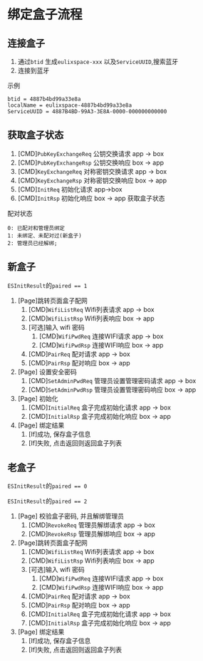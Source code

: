 #  绑定盒子流程

## 连接盒子

1. 通过`btid` 生成`eulixspace-xxx` 以及`ServiceUUID`,搜索蓝牙
1. 连接到蓝牙

示例
```
btid = 4887b4bd99a33e8a
localName = eulixspace-4887b4bd99a33e8a
ServiceUUID = 4887B4BD-99A3-3E8A-0000-000000000000
```

## 获取盒子状态

1. [CMD]`PubKeyExchangeReq` 公钥交换请求 app -> box
1. [CMD]`PubKeyExchangeRsp` 公钥交换响应 box -> app
1. [CMD]`KeyExchangeReq` 对称密钥交换请求 app -> box
1. [CMD]`KeyExchangeRsp` 对称密钥交换响应 box -> app
1. [CMD]`InitReq` 初始化请求 app->box
1. [CMD]`InitRsp` 初始化响应 box -> app 获取盒子状态

配对状态

```
0: 已配对和管理员绑定
1: 未绑定、未配对过(新盒子)
2: 管理员已经解绑;
```
## 新盒子

`ESInitResult`的`paired == 1`

1. [Page]跳转页面盒子配网
    1. [CMD]`WifiListReq` Wifi列表请求 app -> box
    1. [CMD]`WifiListRsp` Wifi列表响应 box -> app
    1. [可选]输入 wifi 密码
        1. [CMD]`WifiPwdReq` 连接WIFI请求 app -> box
        1. [CMD]`WifiPwdRsp` 连接WIFI响应 box -> app
    1. [CMD]`PairReq` 配对请求 app -> box
    1. [CMD]`PairRsp` 配对响应 box -> app
1. [Page] 设置安全密码
    1. [CMD]`SetAdminPwdReq` 管理员设置管理密码请求 app -> box
    1. [CMD]`SetAdminPwdRsp` 管理员设置管理密码响应 box -> app
1. [Page] 初始化
    1. [CMD]`InitialReq` 盒子完成初始化请求 app -> box
    1. [CMD]`InitialRsp` 盒子完成初始化响应 box -> app
1. [Page] 绑定结果
    1. [If]成功, 保存盒子信息
    1. [If]失败, 点击返回则返回盒子列表


## 老盒子

`ESInitResult`的`paired == 0`

`ESInitResult`的`paired == 2`

1. [Page] 校验盒子密码, 并且解绑管理员
    1. [CMD]`RevokeReq` 管理员解绑请求 app -> box
    1. [CMD]`RevokeRsp` 管理员解绑响应 box -> app
1. [Page]跳转页面盒子配网
    1. [CMD]`WifiListReq` Wifi列表请求 app -> box
    1. [CMD]`WifiListRsp` Wifi列表响应 box -> app
    1. [可选]输入 wifi 密码
          1. [CMD]`WifiPwdReq` 连接WIFI请求 app -> box
          1. [CMD]`WifiPwdRsp` 连接WIFI响应 box -> app
    1. [CMD]`PairReq` 配对请求 app -> box
    1. [CMD]`PairRsp` 配对响应 box -> app
    1. [CMD]`InitialReq` 盒子完成初始化请求 app -> box
    1. [CMD]`InitialRsp` 盒子完成初始化响应 box -> app
1. [Page] 绑定结果
    1. [If]成功, 保存盒子信息
    1. [If]失败, 点击返回则返回盒子列表


